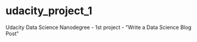 # udacity_project_1
Udacity Data Science Nanodegree - 1st project - "Write a Data Science Blog Post"
